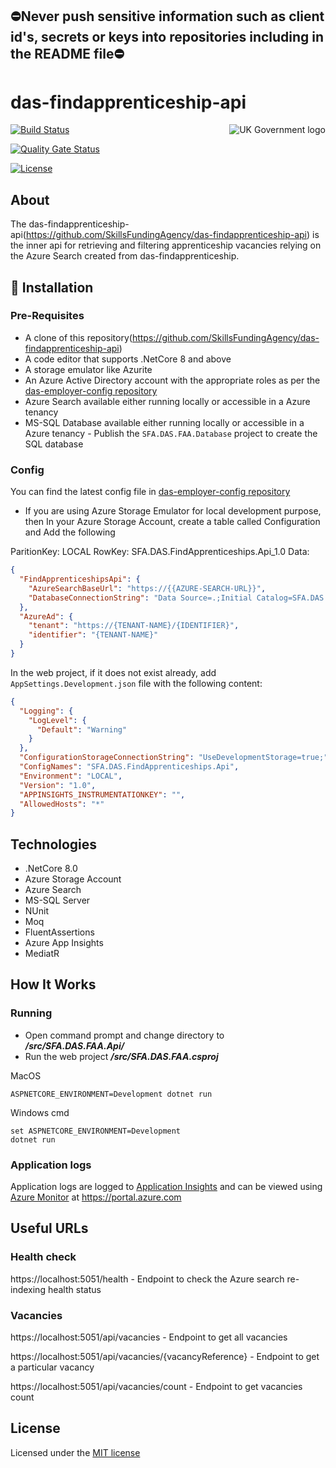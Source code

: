 ## ⛔Never push sensitive information such as client id's, secrets or keys into repositories including in the README file⛔

# das-findapprenticeship-api

<img src="https://avatars.githubusercontent.com/u/9841374?s=200&v=4" align="right" alt="UK Government logo">

[![Build Status](https://sfa-gov-uk.visualstudio.com/Digital%20Apprenticeship%20Service/_apis/build/status/Vacancy%20Services/Find%20Apprenticeship/das-findapprenticeship-api?repoName=SkillsFundingAgency%2Fdas-findapprenticeship-api&branchName=main)](https://sfa-gov-uk.visualstudio.com/Digital%20Apprenticeship%20Service/_apis/build/status/Vacancy%20Services/Find%20Apprenticeship/das-findapprenticeship-api?repoName=SkillsFundingAgency%2Fdas-findapprenticeship-api&branchName=main)

[![Quality Gate Status](https://sonarcloud.io/api/project_badges/measure?project=SkillsFundingAgency_das-findapprenticeship-api&metric=alert_status)](https://sonarcloud.io/summary/new_code?id=SkillsFundingAgency_das-findapprenticeship-api)

[![License](https://img.shields.io/badge/license-MIT-lightgrey.svg?longCache=true&style=flat-square)](https://en.wikipedia.org/wiki/MIT_License)

## About

The das-findapprenticeship-api(https://github.com/SkillsFundingAgency/das-findapprenticeship-api) is the inner api for retrieving and filtering apprenticeship vacancies relying on the Azure Search created from das-findapprenticeship. 

## 🚀 Installation

### Pre-Requisites
* A clone of this repository(https://github.com/SkillsFundingAgency/das-findapprenticeship-api)
* A code editor that supports .NetCore 8 and above
* A storage emulator like Azurite
* An Azure Active Directory account with the appropriate roles as per the [das-employer-config repository](https://github.com/SkillsFundingAgency/das-employer-config/blob/master/das-findapprenticeship-api/SFA.DAS.FindApprenticeships.Api.json)
* Azure Search available either running locally or accessible in a Azure tenancy
* MS-SQL Database available either running locally or accessible in a Azure tenancy - Publish the `SFA.DAS.FAA.Database` project to create the SQL database

### Config
You can find the latest config file in [das-employer-config repository](https://github.com/SkillsFundingAgency/das-employer-config/blob/master/das-findapprenticeship-api/SFA.DAS.FindApprenticeships.Api.json)

* If you are using Azure Storage Emulator for local development purpose, then In your Azure Storage Account, create a table called Configuration and Add the following

ParitionKey: LOCAL
RowKey: SFA.DAS.FindApprenticeships.Api_1.0
Data:
```json
{
  "FindApprenticeshipsApi": {
    "AzureSearchBaseUrl": "https://{{AZURE-SEARCH-URL}}",
    "DatabaseConnectionString": "Data Source=.;Initial Catalog=SFA.DAS.FAA;User Id=sa;Password={YOUR_PASSWORD};Pooling=False;Connect Timeout=30;Encrypt=False;"
  },
  "AzureAd": {
    "tenant": "https://{TENANT-NAME}/{IDENTIFIER}",
    "identifier": "{TENANT-NAME}"
  }
}
```

In the web project, if it does not exist already, add `AppSettings.Development.json` file with the following content:

```json
{
  "Logging": {
    "LogLevel": {
      "Default": "Warning"
    }
  },
  "ConfigurationStorageConnectionString": "UseDevelopmentStorage=true;",
  "ConfigNames": "SFA.DAS.FindApprenticeships.Api",
  "Environment": "LOCAL",
  "Version": "1.0",
  "APPINSIGHTS_INSTRUMENTATIONKEY": "",
  "AllowedHosts": "*"
}
```

## Technologies
* .NetCore 8.0
* Azure Storage Account
* Azure Search
* MS-SQL Server
* NUnit
* Moq
* FluentAssertions
* Azure App Insights
* MediatR

## How It Works

### Running

* Open command prompt and change directory to _**/src/SFA.DAS.FAA.Api/**_
* Run the web project _**/src/SFA.DAS.FAA.csproj**_

MacOS
```
ASPNETCORE_ENVIRONMENT=Development dotnet run
```
Windows cmd
```
set ASPNETCORE_ENVIRONMENT=Development
dotnet run
```

### Application logs
Application logs are logged to [Application Insights](https://learn.microsoft.com/en-us/azure/azure-monitor/app/app-insights-overview) and can be viewed using [Azure Monitor](https://learn.microsoft.com/en-us/azure/azure-monitor/overview) at https://portal.azure.com

## Useful URLs

### Health check
https://localhost:5051/health - Endpoint to check the Azure search re-indexing health status

### Vacancies

https://localhost:5051/api/vacancies - Endpoint to get all vacancies

https://localhost:5051/api/vacancies/{vacancyReference} - Endpoint to get a particular vacancy

https://localhost:5051/api/vacancies/count - Endpoint to get vacancies count

## License

Licensed under the [MIT license](LICENSE)
